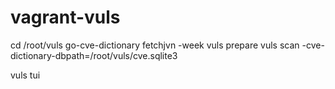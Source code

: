 # vagrant-vuls

cd /root/vuls
go-cve-dictionary fetchjvn -week
vuls prepare
vuls scan -cve-dictionary-dbpath=/root/vuls/cve.sqlite3

vuls tui
